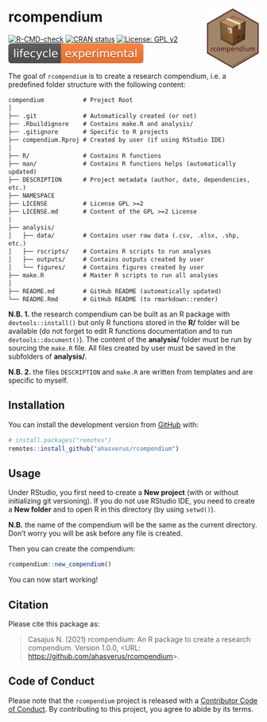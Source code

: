 
# rcompendium <img src="man/figures/hexsticker.png" height="120" align="right"/>

<!-- badges: start -->

[![R-CMD-check](https://github.com/ahasverus/rcompendium/workflows/R-CMD-check/badge.svg)](https://github.com/ahasverus/rcompendium/actions)
[![CRAN
status](https://www.r-pkg.org/badges/version/mFD)](https://CRAN.R-project.org/package=mFD)
[![License: GPL
v2](https://img.shields.io/badge/License-GPL%20v2-blue.svg)](https://www.gnu.org/licenses/old-licenses/gpl-2.0.en.html)
[![LifeCycle](man/figures/lifecycle-experimental.svg)](https://www.tidyverse.org/lifecycle/#experimental)
<!-- badges: end -->

The goal of `rcompendium` is to create a research compendium, i.e. a
predefined folder structure with the following content:

    compendium           # Project Root
    │
    ├── .git             # Automatically created (or not)
    ├── .Rbuildignore    # Contains make.R and analysis/
    ├── .gitignore       # Specific to R projects
    ├── compendium.Rproj # Created by user (if using RStudio IDE)
    │
    ├── R/               # Contains R functions
    ├── man/             # Contains R functions helps (automatically updated)
    ├── DESCRIPTION      # Project metadata (author, date, dependencies, etc.)
    ├── NAMESPACE
    ├── LICENSE          # License GPL >=2
    ├── LICENSE.md       # Content of the GPL >=2 License
    |
    ├── analysis/
    │   ├── data/        # Contains user raw data (.csv, .xlsx, .shp, etc.)
    │   ├── rscripts/    # Contains R scripts to run analyses
    │   ├── outputs/     # Contains outputs created by user
    │   └── figures/     # Contains figures created by user
    ├── make.R           # Master R scripts to run all analyses
    │
    ├── README.md        # GitHub README (automatically updated)
    └── README.Rmd       # GitHub README (to rmarkdown::render)

**N.B. 1.** the research compendium can be built as an R package with
`devtools::install()` but only R functions stored in the **R/** folder
will be available (do not forget to edit R functions documentation and
to run `devtools::document()`). The content of the **analysis/** folder
must be run by sourcing the `make.R` file. All files created by user
must be saved in the subfolders of **analysis/**.

**N.B. 2.** the files `DESCRIPTION` and `make.R` are written from
templates and are specific to myself.

## Installation

You can install the development version from
[GitHub](https://github.com/) with:

``` r
# install.packages("remotes")
remotes::install_github("ahasverus/rcompendium")
```

## Usage

Under RStudio, you first need to create a **New project** (with or
without initializing git versioning). If you do not use RStudio IDE, you
need to create a **New folder** and to open R in this directory (by
using `setwd()`).

**N.B.** the name of the compendium will be the same as the current
directory. Don’t worry you will be ask before any file is created.

Then you can create the compendium:

``` r
rcompendium::new_compendium()
```

You can now start working!

## Citation

Please cite this package as:

> Casajus N. (2021) rcompendium: An R package to create a research
> compendium. Version 1.0.0, &lt;URL:
> <https://github.com/ahasverus/rcompendium>&gt;.

## Code of Conduct

Please note that the `rcompendium` project is released with a
[Contributor Code of
Conduct](https://contributor-covenant.org/version/2/0/CODE_OF_CONDUCT.html).
By contributing to this project, you agree to abide by its terms.
